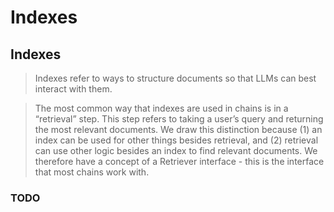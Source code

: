 # Indexes

## Indexes

> Indexes refer to ways to structure documents so that LLMs can best interact with them.

> The most common way that indexes are used in chains is in a “retrieval” step. This step refers to taking a user’s query and returning the most relevant documents. We draw this distinction because (1) an index can be used for other things besides retrieval, and (2) retrieval can use other logic besides an index to find relevant documents. We therefore have a concept of a Retriever interface - this is the interface that most chains work with.

### TODO

